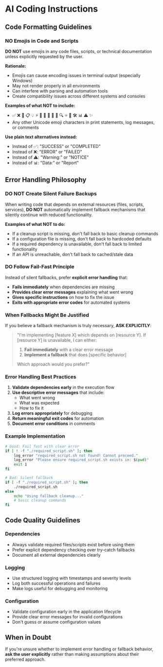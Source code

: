 # AI Coding Instructions

## Code Formatting Guidelines

### NO Emojis in Code and Scripts
**DO NOT** use emojis in any code files, scripts, or technical documentation unless explicitly requested by the user.

**Rationale:**
- Emojis can cause encoding issues in terminal output (especially Windows)
- May not render properly in all environments
- Can interfere with parsing and automation tools
- Create compatibility issues across different systems and consoles

**Examples of what NOT to include:**
- ✅ ❌ 🤔 📋 💡 ⚡ 🔧 🚀 📝 🎯 💯 🔍 ⭐ 🎉 🛠️ 📊 ⚠️ ✨
- Any other Unicode emoji characters in print statements, log messages, or comments

**Use plain text alternatives instead:**
- Instead of ✅: "SUCCESS" or "COMPLETED"
- Instead of ❌: "ERROR" or "FAILED" 
- Instead of ⚠️: "Warning:" or "NOTICE"
- Instead of 📊: "Data:" or "Report"

## Error Handling Philosophy

### DO NOT Create Silent Failure Backups
When writing code that depends on external resources (files, scripts, services), **DO NOT** automatically implement fallback mechanisms that silently continue with reduced functionality.

**Examples of what NOT to do:**
- If a cleanup script is missing, don't fall back to basic cleanup commands
- If a configuration file is missing, don't fall back to hardcoded defaults  
- If a required dependency is unavailable, don't fall back to limited functionality
- If an API is unreachable, don't fall back to cached/stale data

### DO Follow Fail-Fast Principle
Instead of silent fallbacks, prefer **explicit error handling** that:
- **Fails immediately** when dependencies are missing
- **Provides clear error messages** explaining what went wrong
- **Gives specific instructions** on how to fix the issue
- **Exits with appropriate error codes** for automated systems

### When Fallbacks Might Be Justified
If you believe a fallback mechanism is truly necessary, **ASK EXPLICITLY**:

> "I'm implementing [feature X] which depends on [resource Y]. If [resource Y] is unavailable, I can either:
> 1. **Fail immediately** with a clear error message
> 2. **Implement a fallback** that does [specific behavior]
> 
> Which approach would you prefer?"

### Error Handling Best Practices
1. **Validate dependencies early** in the execution flow
2. **Use descriptive error messages** that include:
   - What went wrong
   - What was expected
   - How to fix it
3. **Log errors appropriately** for debugging
4. **Return meaningful exit codes** for automation
5. **Document error conditions** in comments

### Example Implementation
```bash
# Good: Fail fast with clear error
if [ ! -f "./required_script.sh" ]; then
    log_error "required_script.sh not found! Cannot proceed."
    log_error "Please ensure required_script.sh exists in: $(pwd)"
    exit 1
fi

# Bad: Silent fallback
if [ -f "./required_script.sh" ]; then
    ./required_script.sh
else
    echo "Using fallback cleanup..."
    # basic cleanup commands
fi
```

## Code Quality Guidelines

### Dependencies
- Always validate required files/scripts exist before using them
- Prefer explicit dependency checking over try-catch fallbacks
- Document all external dependencies clearly

### Logging
- Use structured logging with timestamps and severity levels
- Log both successful operations and failures
- Make logs useful for debugging and monitoring

### Configuration
- Validate configuration early in the application lifecycle
- Provide clear error messages for invalid configurations
- Don't guess or assume configuration values

## When in Doubt
If you're unsure whether to implement error handling or fallback behavior, **ask the user explicitly** rather than making assumptions about their preferred approach.

